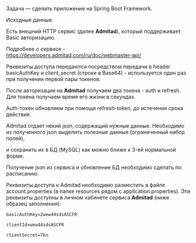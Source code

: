 Задача — сделать приложение на Spring Boot Framework.

Исходные данные.

Есть внешний HTTP сервис (далее **Admitad**), который поддерживает Basic авторизацию.

Подробнее о сервисе - https://developers.admitad.com/ru/doc/webmaster-api/

Реквизиты доступа передаются посредством передачи в header basicAuthKey и client_secret (строки в Base64) - используется один раз при
получении первой пары токенов.

После авторизации на **Admitad** получаем два токена - auth и refresh. Для токена получаем время его жизни в секундах.

Auth-токен обновляем при помощи refresh-token, до истечения срока действия.

Admitad отдает некий json, содержащий нужные данные. Необходимо из полученного json выделить полезные данные (ограниченный набор полей),

и сохранить их в БД (MySQL) как можно ближе к 3-ей нормальной форме.

Получение json из сервиса и обновление БД необходимо сделать по расписанию.

Реквизиты доступа к Admitad необходимо разместить в файле account.properties (в папке resources рядом с
application.properties). Эти реквизиты доступны в личном кабинете сервиса **Admitad** (ниже образец заполнения):

```
basicAuthKey=2wew44sdsASCFR

clientId=wew44sdsASCFR

clientSecret=7kn
```
